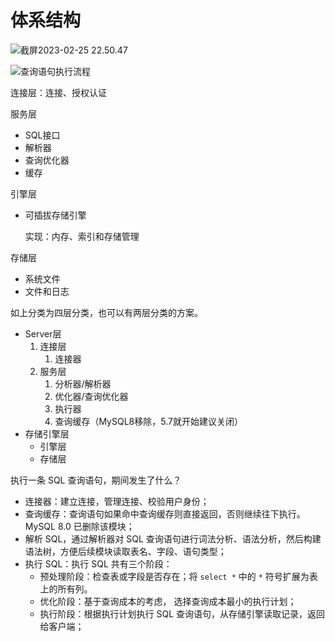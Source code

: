 # 体系结构



![截屏2023-02-25 22.50.47](https://xingqiu-tuchuang-1256524210.cos.ap-shanghai.myqcloud.com/3978/%E6%88%AA%E5%B1%8F2023-02-25%2022.50.47.png)

![查询语句执行流程](https://cdn.jsdelivr.net/gh/davidliuk/images@master/blog/mysql%E6%9F%A5%E8%AF%A2%E6%B5%81%E7%A8%8B.png)

连接层：连接、授权认证

服务层

- SQL接口
- 解析器
- 查询优化器
- 缓存

引擎层

- 可插拔存储引擎

  实现：内存、索引和存储管理

存储层

- 系统文件
- 文件和日志



如上分类为四层分类，也可以有两层分类的方案。

- Server层
  1. 连接层
     1. 连接器
  2. 服务层
     1. 分析器/解析器
     2. 优化器/查询优化器
     3. 执行器
     4. 查询缓存（MySQL8移除，5.7就开始建议关闭）
- 存储引擎层
  - 引擎层
  - 存储层



执行一条 SQL 查询语句，期间发生了什么？

- 连接器：建立连接，管理连接、校验用户身份；
- 查询缓存：查询语句如果命中查询缓存则直接返回，否则继续往下执行。MySQL 8.0 已删除该模块；
- 解析 SQL，通过解析器对 SQL 查询语句进行词法分析、语法分析，然后构建语法树，方便后续模块读取表名、字段、语句类型；
- 执行 SQL：执行 SQL 共有三个阶段：
  - 预处理阶段：检查表或字段是否存在；将 `select *` 中的 `*` 符号扩展为表上的所有列。
  - 优化阶段：基于查询成本的考虑， 选择查询成本最小的执行计划；
  - 执行阶段：根据执行计划执行 SQL 查询语句，从存储引擎读取记录，返回给客户端；

